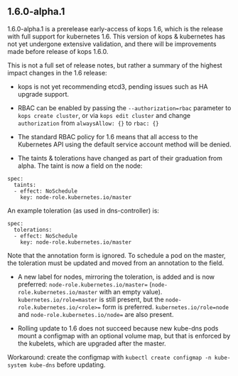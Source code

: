 ## 1.6.0-alpha.1

1.6.0-alpha.1 is a prerelease early-access of kops 1.6, which is the release with full support for kubernetes 1.6.
This version of kops & kubernetes has not yet undergone extensive validation, and there will be improvements
made before release of kops 1.6.0.

This is not a full set of release notes, but rather a summary of the highest impact changes in the 1.6 release:

* kops is not yet recommending etcd3, pending issues such as HA upgrade support.

* RBAC can be enabled by passing the `--authorization=rbac` parameter to `kops create cluster`,
or via `kops edit cluster` and change `authorization` from `alwaysAllow: {}` to `rbac: {}`

* The standard RBAC policy for 1.6 means that all access to the Kubernetes API using the default
service account method will be denied.

* The taints & tolerations have changed as part of their graduation from alpha.  The taint is now a field on the node:

```
spec:
  taints:
  - effect: NoSchedule
    key: node-role.kubernetes.io/master
```

An example toleration (as used in dns-controller) is:

```
spec:
  tolerations:
  - effect: NoSchedule
    key: node-role.kubernetes.io/master
```

Note that the annotation form is ignored.  To schedule a pod on the master, the toleration must be updated
and moved from an annotation to the field.

* A new label for nodes, mirroring the toleration, is added and is now preferred: `node-role.kubernetes.io/master=`
(`node-role.kubernetes.io/master` with an empty value).  `kubernetes.io/role=master` is still present, but
the `node-role.kubernetes.io/<role>=` form is preferred.  `kubernetes.io/role=node` and `node-role.kubernetes.io/node=`
are also present.

* Rolling update to 1.6 does not succeed because new kube-dns pods mount a configmap with an optional volume map,
but that is enforced by the kubelets, which are upgraded after the master.

Workaround: create the configmap with `kubectl create configmap -n kube-system kube-dns` before updating.
